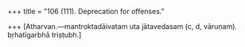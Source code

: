 +++
title = "106 (111). Deprecation for offenses."

+++
[Atharvan.—mantroktadāivatam uta jātavedasam (c, d, vāruṇam). bṛhatīgarbhā triṣṭubh.]
